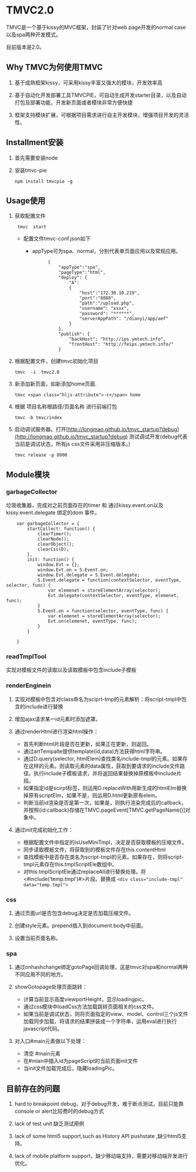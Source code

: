     

# TMVC2.0

TMVC是一个基于kissy的MVC框架，封装了针对web page开发的normal case以及spa两种开发模式。

目前版本是2.0。

## Why TMVC为何使用TMVC

1.  基于成熟框架kissy，可采用kissy丰富又强大的模块，开发效率高

2.  基于自动化开发部署工具TMVCPIE，可自动生成开发starter目录，以及自动打包及部署功能，开发新页面或者模块非常方便快捷

3.  框架支持模块扩展，可根据项目需求进行自主开发模块，增强项目开发的灵活性。

## Installment安装

 1.  首先需要安装node

 2.  安装tmvc-pie

		 
		 npm install tmvcpie -g
		 

## Usage使用

1. 获取配置文件


        tmvc  start


      *   配置文件tmvc-conf.json如下
	      *   appType可为spa、normal，分别代表单页面应用以及常规应用。

                        {
						    "appType":"spa",
						    "pageType":"html",
						    "deploy": {
						        "A":
						        {
						            "host":"172.30.10.219",
						            "port":"8888",
						            "path":"/upload.php",
						            "username": "xxxx",
						            "password": "******",
						            "serverAppPath": "/dianyi/app/aef"
						        }
						    },
						    "publish": {
						        "backHost": "http://ips.ymtech.info",
						        "frontHost": "http://feips.ymtech.info/"    
						    }
2.  根据配置文件，创建tmvc初始化项目
		
		tmvc  -i  tmvc2.0
	
3.  新添加新页面，如新添加home页面.

        tmvc <span class="hljs-attribute">-c</span> home
        
4.  根据 项目名称根路径/页面名称 进行前端打包

        tmvc -b tmvc/index
        
5.  启动调试服务器。打开[http://longmao.github.io/tmvc_startup?debug](http://longmao.github.io/tmvc_startup?debug) 测试调试开发(debug代表当前是调试状态，所有js css文件采用非压缩版本。)

        tmvc release -p 8000

## Module模块

### garbageCollector

垃圾收集器，完成对之前页面存在的timer 和 通过kissy.event.on以及kissy.event.delegate 绑定的dom 事件。

	    var garbageCollector = {    
	        startCollect: function() {
	            clearTimer();
	            clearNode();
	            clearObject();
	            clearCss(D);
	        },  
	        init: function() {
	            window.Evt = {};
	            window.Evt.on = S.Event.on;
	            window.Evt.delegate = S.Event.delegate;
	            S.Event.delegate = function(contextSelector, eventType, selector, func) {
	                var elemenet = storeElementArray(selector);
	                Evt.delegate(contextSelector, eventType, elemenet, func);
	            }
	            S.Event.on = function(selector, eventType, func) {
	                var elemenet = storeElementArray(selector); 
	                Evt.on(elemenet, eventType, func);
	            }       
	        }
	
	    }
### readTmplTool

实现对模板文件的读取以及读取模板中包含include子模板

### renderEnginein

1.  实现对模板中包含对class命名为sciprt-tmp的元素解析：将script-tmpl中包含的include进行替换

2.  增加ajax请求某一id元素时添加遮罩。

3.  通过renderHtml进行渲染html操作：

    *   首先判断html片段是否在更新，如果正在更新，则返回。
    *   通过artTempalte提供template(id,data)方法获得html字符串。
    *   通过D.query(selector, htmlElem)查找类名include-tmpl的元素。如果存在这样的元素。则读取元素的data属性，获取到要请求的include文件路径。执行include子模板请求，并将返回结果替换掉原模板中include片段。
    *   如果指定id是scirpt标签，则运用D.replaceWith用新生成的htmlElm替换掉原有scriptElm，如果不是，则运用D.html更新原有elem。
    *   判断当前id渲染是否是第一次，如果是，则执行渲染完成后的callback，并按照{id:callback}存储在TMVC.pageEvent[TMVC.getPageName()]对象中。

4.  通过init完成初始化工作：

    *   根据配置文件中指定的isUseMiniTmpl，决定是否获取模板的压缩文件。
    *   同步读取模板文件，将获取到的模板文件存在this.contentHtml
    *   查找模板中是否存在类名为script-tmpl的元素。如果存在，则将script-tmpl元素存在this.tmplScriptEle数组中。
    *   对this.tmplScriptEle通过replaceAll进行替换处理。将<#include(‘temp.tmpl’)#>片段。替换成
                            `<div class="include-tmpl" data="temp.tmpl">`

### css

1.  通过页面url是否包含debug决定是否加载压缩文件。

2.  创建style元素。prepend插入到document.body中前面。

3.  设置当前页面名称。

### spa

1.  通过onhashchange绑定gotoPage回调处理，这是tmvc对spa和normal两种不同应用不同的地方。

2.  showGotopage处理页面跳转：

    *   计算当前显示高度viewportHeight，显示loadingpic。
    *   通过css模块中loadCss方法加载跳转页面相关的css文件。
    *   如果当前是调试状态，则将页面指定的view、model、control三个js文件加载同步加载，将请求的结果拼装成一个字符串，运用eval进行执行javascript代码。

3.  对入口#main元素做以下处理：

    *   清空 #main元素
    *   在#mian中插入id为pageScript的当前页面init文件
    *   当init文件加载完成后，隐藏loadingPic。

## 目前存在的问题

1.  hard to breakpoint debug，对于debug开发，难于断点测试，目前只能靠console or alert比较费时的debug方式

2.  lack of test unit 缺乏测试用例

3.  lack of some html5 support,such as History API pushstate ,缺少html5支持。

4.  lack of mobile platform support，缺少移动端支持，需要对移动端开发进行优化。